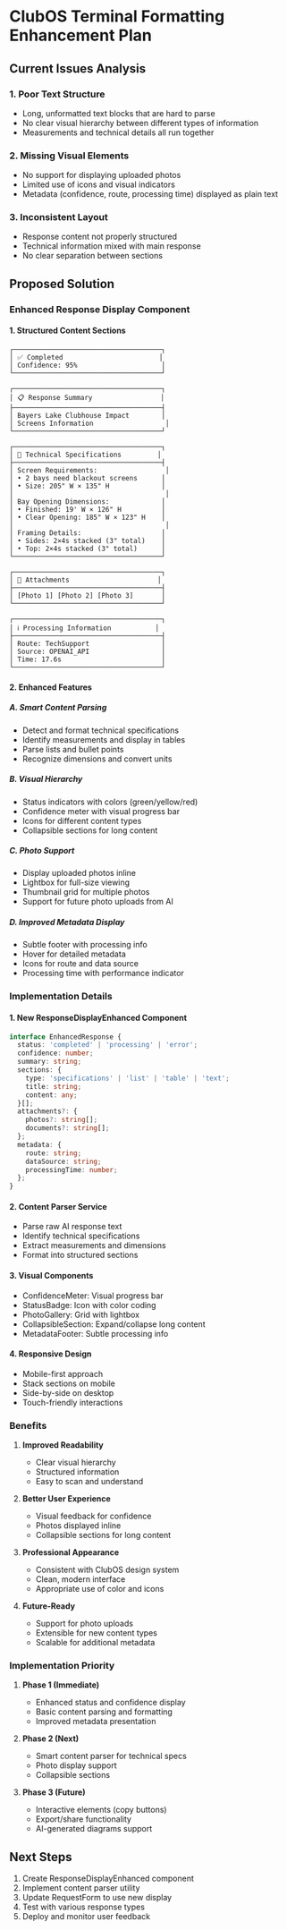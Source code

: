 # ClubOS Terminal Formatting Enhancement Plan

## Current Issues Analysis

### 1. Poor Text Structure
- Long, unformatted text blocks that are hard to parse
- No clear visual hierarchy between different types of information
- Measurements and technical details all run together

### 2. Missing Visual Elements
- No support for displaying uploaded photos
- Limited use of icons and visual indicators
- Metadata (confidence, route, processing time) displayed as plain text

### 3. Inconsistent Layout
- Response content not properly structured
- Technical information mixed with main response
- No clear separation between sections

## Proposed Solution

### Enhanced Response Display Component

#### 1. Structured Content Sections
```
┌─────────────────────────────────────┐
│ ✅ Completed                        │
│ Confidence: 95%                     │
└─────────────────────────────────────┘

┌─────────────────────────────────────┐
│ 📋 Response Summary                 │
├─────────────────────────────────────┤
│ Bayers Lake Clubhouse Impact        │
│ Screens Information                  │
└─────────────────────────────────────┘

┌─────────────────────────────────────┐
│ 📐 Technical Specifications         │
├─────────────────────────────────────┤
│ Screen Requirements:                 │
│ • 2 bays need blackout screens      │
│ • Size: 205" W × 135" H             │
│                                      │
│ Bay Opening Dimensions:             │
│ • Finished: 19' W × 126" H          │
│ • Clear Opening: 185" W × 123" H    │
│                                      │
│ Framing Details:                    │
│ • Sides: 2×4s stacked (3" total)    │
│ • Top: 2×4s stacked (3" total)      │
└─────────────────────────────────────┘

┌─────────────────────────────────────┐
│ 📸 Attachments                      │
├─────────────────────────────────────┤
│ [Photo 1] [Photo 2] [Photo 3]       │
└─────────────────────────────────────┘

┌─────────────────────────────────────┐
│ ℹ️ Processing Information           │
├─────────────────────────────────────┤
│ Route: TechSupport                  │
│ Source: OPENAI_API                  │
│ Time: 17.6s                         │
└─────────────────────────────────────┘
```

#### 2. Enhanced Features

##### A. Smart Content Parsing
- Detect and format technical specifications
- Identify measurements and display in tables
- Parse lists and bullet points
- Recognize dimensions and convert units

##### B. Visual Hierarchy
- Status indicators with colors (green/yellow/red)
- Confidence meter with visual progress bar
- Icons for different content types
- Collapsible sections for long content

##### C. Photo Support
- Display uploaded photos inline
- Lightbox for full-size viewing
- Thumbnail grid for multiple photos
- Support for future photo uploads from AI

##### D. Improved Metadata Display
- Subtle footer with processing info
- Hover for detailed metadata
- Icons for route and data source
- Processing time with performance indicator

### Implementation Details

#### 1. New ResponseDisplayEnhanced Component
```typescript
interface EnhancedResponse {
  status: 'completed' | 'processing' | 'error';
  confidence: number;
  summary: string;
  sections: {
    type: 'specifications' | 'list' | 'table' | 'text';
    title: string;
    content: any;
  }[];
  attachments?: {
    photos?: string[];
    documents?: string[];
  };
  metadata: {
    route: string;
    dataSource: string;
    processingTime: number;
  };
}
```

#### 2. Content Parser Service
- Parse raw AI response text
- Identify technical specifications
- Extract measurements and dimensions
- Format into structured sections

#### 3. Visual Components
- ConfidenceMeter: Visual progress bar
- StatusBadge: Icon with color coding
- PhotoGallery: Grid with lightbox
- CollapsibleSection: Expand/collapse long content
- MetadataFooter: Subtle processing info

#### 4. Responsive Design
- Mobile-first approach
- Stack sections on mobile
- Side-by-side on desktop
- Touch-friendly interactions

### Benefits

1. **Improved Readability**
   - Clear visual hierarchy
   - Structured information
   - Easy to scan and understand

2. **Better User Experience**
   - Visual feedback for confidence
   - Photos displayed inline
   - Collapsible sections for long content

3. **Professional Appearance**
   - Consistent with ClubOS design system
   - Clean, modern interface
   - Appropriate use of color and icons

4. **Future-Ready**
   - Support for photo uploads
   - Extensible for new content types
   - Scalable for additional metadata

### Implementation Priority

1. **Phase 1 (Immediate)**
   - Enhanced status and confidence display
   - Basic content parsing and formatting
   - Improved metadata presentation

2. **Phase 2 (Next)**
   - Smart content parser for technical specs
   - Photo display support
   - Collapsible sections

3. **Phase 3 (Future)**
   - Interactive elements (copy buttons)
   - Export/share functionality
   - AI-generated diagrams support

## Next Steps

1. Create ResponseDisplayEnhanced component
2. Implement content parser utility
3. Update RequestForm to use new display
4. Test with various response types
5. Deploy and monitor user feedback